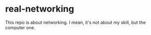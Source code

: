 # real-networking
This repo is about networking. I mean, it's not about my skill, but the computer one.
